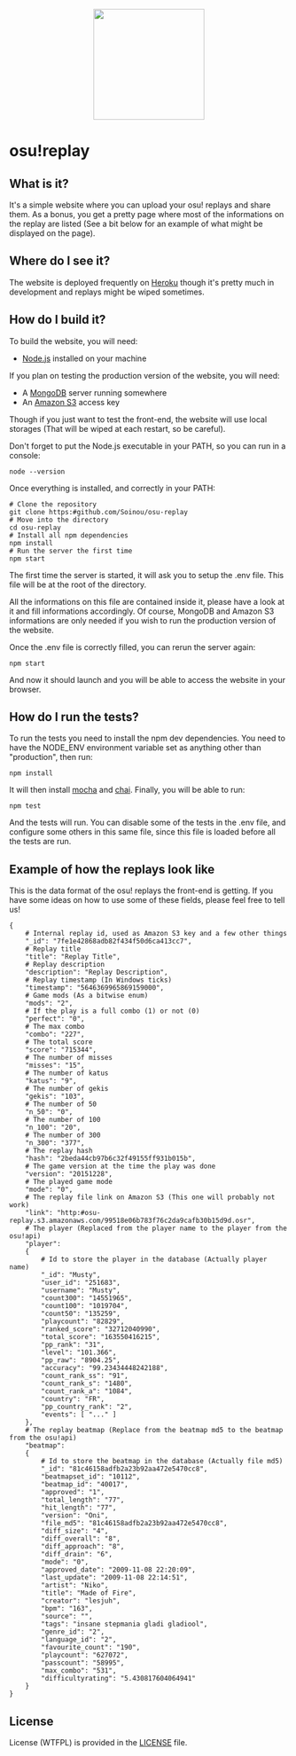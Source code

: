 <p align="center">
  <img src="http://puu.sh/n5TNe/a5e7bc8208.png" height="200" width="200" />
</p>

# osu!replay

## What is it?

It's a simple website where you can upload your osu! replays and share them. As a bonus, you get a pretty page where most of the informations on the replay are listed (See a bit below for an example of what might be displayed on the page).

## Where do I see it?

The website is deployed frequently on [Heroku](http://osu-replay.herokuapp.com) though it's pretty much in development and replays might be wiped sometimes.

## How do I build it?

To build the website, you will need:

- [Node.js](https://nodejs.org) installed on your machine

If you plan on testing the production version of the website, you will need:

- A [MongoDB](https://www.mongodb.org/) server running somewhere
- An [Amazon S3](https://aws.amazon.com/s3/) access key

Though if you just want to test the front-end, the website will use local storages (That will be wiped at each restart, so be careful).

Don't forget to put the Node.js executable in your PATH, so you can run in a console:

    node --version

Once everything is installed, and correctly in your PATH:

    # Clone the repository
    git clone https:#github.com/Soinou/osu-replay
    # Move into the directory
    cd osu-replay
    # Install all npm dependencies
    npm install
    # Run the server the first time
    npm start

The first time the server is started, it will ask you to setup the .env file. This file will be at the root of the directory.

All the informations on this file are contained inside it, please have a look at it and fill informations accordingly. Of course, MongoDB and Amazon S3 informations are only needed if you wish to run the production version of the website.

Once the .env file is correctly filled, you can rerun the server again:

    npm start

And now it should launch and you will be able to access the website in your browser.

## How do I run the tests?

To run the tests you need to install the npm dev dependencies. You need to have the NODE_ENV environment variable set as anything other than "production", then run:

    npm install

It will then install [mocha](http://mochajs.org) and [chai](http://chaijs.com). Finally, you will be able to run:

    npm test

And the tests will run. You can disable some of the tests in the .env file, and configure some others in this same file, since this file is loaded before all the tests are run.

## Example of how the replays look like

This is the data format of the osu! replays the front-end is getting. If you have some ideas on how to use some of these fields, please feel free to tell us!

```
{
    # Internal replay id, used as Amazon S3 key and a few other things
    "_id": "7fe1e42868adb82f434f50d6ca413cc7",
    # Replay title
    "title": "Replay Title",
    # Replay description
    "description": "Replay Description",
    # Replay timestamp (In Windows ticks)
    "timestamp": "5646369965869159000",
    # Game mods (As a bitwise enum)
    "mods": "2",
    # If the play is a full combo (1) or not (0)
    "perfect": "0",
    # The max combo
    "combo": "227",
    # The total score
    "score": "715344",
    # The number of misses
    "misses": "15",
    # The number of katus
    "katus": "9",
    # The number of gekis
    "gekis": "103",
    # The number of 50
    "n_50": "0",
    # The number of 100
    "n_100": "20",
    # The number of 300
    "n_300": "377",
    # The replay hash
    "hash": "2beda44cb97b6c32f49155ff931b015b",
    # The game version at the time the play was done
    "version": "20151228",
    # The played game mode
    "mode": "0",
    # The replay file link on Amazon S3 (This one will probably not work)
    "link": "http:#osu-replay.s3.amazonaws.com/99518e06b783f76c2da9cafb30b15d9d.osr",
    # The player (Replaced from the player name to the player from the osu!api)
    "player":
    {
        # Id to store the player in the database (Actually player name)
        "_id": "Musty",
        "user_id": "251683",
        "username": "Musty",
        "count300": "14551965",
        "count100": "1019704",
        "count50": "135259",
        "playcount": "82829",
        "ranked_score": "32712040990",
        "total_score": "163550416215",
        "pp_rank": "31",
        "level": "101.366",
        "pp_raw": "8904.25",
        "accuracy": "99.23434448242188",
        "count_rank_ss": "91",
        "count_rank_s": "1480",
        "count_rank_a": "1084",
        "country": "FR",
        "pp_country_rank": "2",
        "events": [ "..." ]
    },
    # The replay beatmap (Replace from the beatmap md5 to the beatmap from the osu!api)
    "beatmap":
    {
        # Id to store the beatmap in the database (Actually file md5)
        "_id": "81c46158adfb2a23b92aa472e5470cc8",
        "beatmapset_id": "10112",
        "beatmap_id": "40017",
        "approved": "1",
        "total_length": "77",
        "hit_length": "77",
        "version": "Oni",
        "file_md5": "81c46158adfb2a23b92aa472e5470cc8",
        "diff_size": "4",
        "diff_overall": "8",
        "diff_approach": "8",
        "diff_drain": "6",
        "mode": "0",
        "approved_date": "2009-11-08 22:20:09",
        "last_update": "2009-11-08 22:14:51",
        "artist": "Niko",
        "title": "Made of Fire",
        "creator": "lesjuh",
        "bpm": "163",
        "source": "",
        "tags": "insane stepmania gladi gladiool",
        "genre_id": "2",
        "language_id": "2",
        "favourite_count": "190",
        "playcount": "627072",
        "passcount": "58995",
        "max_combo": "531",
        "difficultyrating": "5.430817604064941"
    }
}
```

## License

License (WTFPL) is provided in the [LICENSE](https://github.com/Soinou/osu-replay/blob/master/LICENSE) file.
